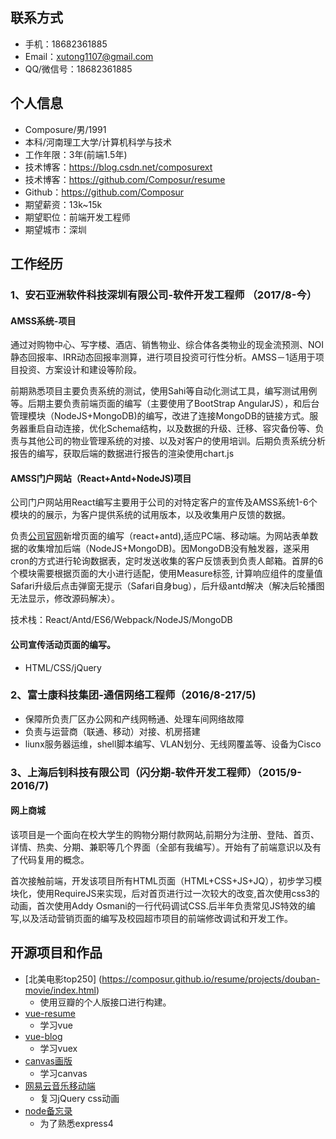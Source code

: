 
## 联系方式
- 手机：18682361885
- Email：xutong1107@gmail.com 
- QQ/微信号：18682361885


## 个人信息

 - Composure/男/1991 
 - 本科/河南理工大学/计算机科学与技术 
 - 工作年限：3年(前端1.5年)
 - 技术博客：https://blog.csdn.net/composurext
 - 技术博客：https://github.com/Composur/resume
 - Github：https://github.com/Composur 
 - 期望薪资：13k~15k
 - 期望职位：前端开发工程师
 - 期望城市：深圳


## 工作经历
### 1、安石亚洲软件科技深圳有限公司-软件开发工程师 （2017/8-今）

#### AMSS系统-项目
通过对购物中心、写字楼、酒店、销售物业、综合体各类物业的现金流预测、NOI静态回报率、IRR动态回报率测算，进行项目投资可行性分析。AMSS－1适用于项目投资、方案设计和建设等阶段。

前期熟悉项目主要负责系统的测试，使用Sahi等自动化测试工具，编写测试用例等。后期主要负责前端页面的编写（主要使用了BootStrap AngularJS），和后台管理模块（NodeJS+MongoDB)的编写，改进了连接MongoDB的链接方式。服务器重启自动连接，优化Schema结构，以及数据的升级、迁移、容灾备份等、负责与其他公司的物业管理系统的对接、以及对客户的使用培训。后期负责系统分析报告的编写，获取后端的数据进行报告的渲染使用chart.js

####  AMSS门户网站（React+Antd+NodeJS)项目
公司门户网站用React编写主要用于公司的对特定客户的宣传及AMSS系统1-6个模块的的展示，为客户提供系统的试用版本，以及收集用户反馈的数据。


负责[公司官网](http://www.amssasia.com.cn)新增页面的编写（react+antd),适应PC端、移动端。为网站表单数据的收集增加后端（NodeJS+MongoDB)。因MongoDB没有触发器，遂采用cron的方式进行轮询数据表，定时发送收集的客户反馈表到负责人邮箱。首屏的6个模块需要根据页面的大小进行适配，使用Measure标签, 计算响应组件的度量值
Safari升级后点击弹窗无提示（Safari自身bug），后升级antd解决（解决后轮播图无法显示，修改源码解决）。

技术栈：React/Antd/ES6/Webpack/NodeJS/MongoDB

#### 公司宣传活动页面的编写。
+ HTML/CSS/jQuery

### 2、富士康科技集团-通信网络工程师（2016/8-217/5)
+ 保障所负责厂区办公网和产线网畅通、处理车间网络故障
+ 负责与运营商（联通、移动）对接、机房搭建
+ liunx服务器运维，shell脚本编写、VLAN划分、无线网覆盖等、设备为Cisco
### 3、上海后钊科技有限公司（闪分期-软件开发工程师）（2015/9-2016/7)
####  网上商城
该项目是一个面向在校大学生的购物分期付款网站,前期分为注册、登陆、首页、详情、热卖、分期、兼职等几个界面（全部有我编写）。开始有了前端意识以及有了代码复用的概念。

首次接触前端，开发该项目所有HTML页面（HTML+CSS+JS+JQ），初步学习模块化，使用RequireJS来实现，后对首页进行过一次较大的改变,首次使用css3的动画，首次使用Addy Osmani的一行代码调试CSS.后半年负责常见JS特效的编写,以及活动营销页面的编写及校园超市项目的前端修改调试和开发工作。

## 开源项目和作品
+ [北美电影top250]  (https://composur.github.io/resume/projects/douban-movie/index.html)
    + 使用豆瓣的个人版接口进行构建。
+ [vue-resume](https://composur.github.io/vue-project/vue-resume/docs/index.html#/)
    + 学习vue
+ [vue-blog](https://github.com/Composur/vue-project)
    + 学习vuex
+ [canvas画版]()
    + 学习canvas
+ [网易云音乐移动端](https://composur.github.io/resume/projects/music_163/index.html)
    + 复习jQuery css动画
+ [node备忘录](https://github.com/Composur/resume/tree/master/projects/stickyNotes)
    + 为了熟悉express4